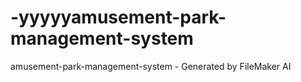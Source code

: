 # -yyyyyamusement-park-management-system
amusement-park-management-system - Generated by FileMaker AI
